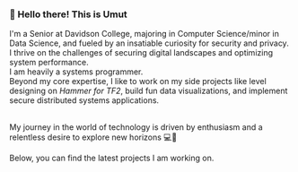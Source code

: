 ### 👋 Hello there! This is Umut

I'm a Senior at Davidson College, majoring in Computer Science/minor in Data Science, and fueled by an insatiable curiosity for security and privacy. <br>
I thrive on the challenges of securing digital landscapes and optimizing system performance. <br>
I am heavily a systems programmer. <br>
Beyond my core expertise, I like to work on my side projects like level designing on <em>Hammer for TF2</em>, build fun data visualizations, and implement secure distributed systems applications. <br><br>

My journey in the world of technology is driven by enthusiasm and a relentless desire to explore new horizons 💻🚀 <br>

Below, you can find the latest projects I am working on. 
